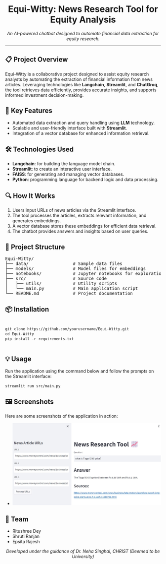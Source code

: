<h1 align="center">Equi-Witty: News Research Tool for Equity Analysis</h1>

<p align="center">
  <i>An AI-powered chatbot designed to automate financial data extraction for equity research.</i>
</p>

---

<h2>📋 Project Overview</h2>

<p>
Equi-Witty is a collaborative project designed to assist equity research analysts by automating the extraction of financial information from news articles. Leveraging technologies like <strong>Langchain</strong>, <strong>Streamlit</strong>, and <strong>ChatGroq</strong>, the tool retrieves data efficiently, provides accurate insights, and supports informed investment decision-making.
</p>

<h2>🚀 Key Features</h2>

<ul>
  <li>Automated data extraction and query handling using <strong>LLM</strong> technology.</li>
  <li>Scalable and user-friendly interface built with <strong>Streamlit</strong>.</li>
  <li>Integration of a vector database for enhanced information retrieval.</li>
</ul>

<h2>🛠️ Technologies Used</h2>

<ul>
  <li><strong>Langchain</strong>: for building the language model chain.</li>
  <li><strong>Streamlit</strong>: to create an interactive user interface.</li>
  <li><strong>FAISS</strong>: for generating and managing vector databases.</li>
  <li><strong>Python</strong>: programming language for backend logic and data processing.</li>
</ul>

<h2>🔍 How It Works</h2>

<ol>
  <li>Users input URLs of news articles via the Streamlit interface.</li>
  <li>The tool processes the articles, extracts relevant information, and generates embeddings.</li>
  <li>A vector database stores these embeddings for efficient data retrieval.</li>
  <li>The chatbot provides answers and insights based on user queries.</li>
</ol>

<h2>📂 Project Structure</h2>

<pre>
Equi-Witty/
├── data/                 # Sample data files
├── models/               # Model files for embeddings
├── notebooks/            # Jupyter notebooks for exploration
├── src/                  # Source code
│   ├── utils/            # Utility scripts
│   └── main.py           # Main application script
└── README.md             # Project documentation
</pre>

<h2>📦 Installation</h2>

<pre>
<code>
git clone https://github.com/yourusername/Equi-Witty.git
cd Equi-Witty
pip install -r requirements.txt
</code>
</pre>

<h2>💡 Usage</h2>

<p>
Run the application using the command below and follow the prompts on the Streamlit interface:
</p>

<pre>
<code>streamlit run src/main.py</code>
</pre>

<h2>🖼️ Screenshots</h2>

<p>Here are some screenshots of the application in action:</p>

<ul>
  <li><img src="rockybot.jpg" alt="Screenshot 1" width="500"></li>
</ul>


<h2>👥 Team</h2>

<ul>
  <li>Ritushree Dey</li>
  <li>Shruti Ranjan</li>
  <li>Epsita Rajesh</li>
</ul>

<p align="center">
  <i>Developed under the guidance of Dr. Neha Singhal, CHRIST (Deemed to be University)</i>
</p>
